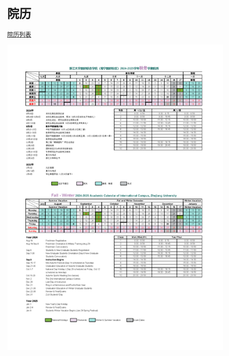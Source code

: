 # 院历

[院历列表](https://www.intl.zju.edu.cn/zh-hans/academics/calendar)

![秋冬学期](../../assets/haining/浙江大学国际联合学院（海宁国际校区）2024-2025学年秋冬学期院历.webp)
